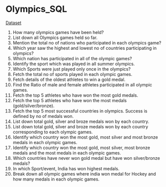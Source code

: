 # Olympics_SQL

[Dataset](https://www.kaggle.com/datasets/heesoo37/120-years-of-olympic-history-athletes-and-results?select=noc_regions.csv)


1. How many olympics games have been held? <br/>
2. List down all Olympics games held so far. <br/>
3. Mention the total no of nations who participated in each olympics game?<br/>
4. Which year saw the highest and lowest no of countries participating in olympics?<br/>
5. Which nation has participated in all of the olympic games?<br/>
6. Identify the sport which was played in all summer olympics.<br/>
7. Which Sports were just played only once in the olympics?<br/>
8. Fetch the total no of sports played in each olympic games.<br/>
9. Fetch details of the oldest athletes to win a gold medal.<br/>
10. Find the Ratio of male and female athletes participated in all olympic games.<br/>
11. Fetch the top 5 athletes who have won the most gold medals.<br/>
12. Fetch the top 5 athletes who have won the most medals (gold/silver/bronze).<br/>
13. Fetch the top 5 most successful countries in olympics. Success is defined by no of medals won.<br/>
14. List down total gold, silver and broze medals won by each country.<br/>
15. List down total gold, silver and broze medals won by each country corresponding to each olympic games.<br/>
16. Identify which country won the most gold, most silver and most bronze medals in each olympic games.<br/>
17. Identify which country won the most gold, most silver, most bronze medals and the most medals in each olympic games.<br/>
18. Which countries have never won gold medal but have won silver/bronze medals?<br/>
19. In which Sport/event, India has won highest medals.<br/>
20. Break down all olympic games where india won medal for Hockey and how many medals in each olympic games.<br/>
